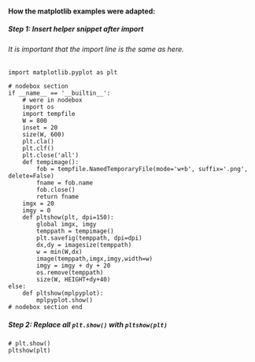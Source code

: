 #### How the matplotlib examples were adapted:

##### Step 1: Insert helper snippet after import

###### It is important that the import line is the same as here.

```
import matplotlib.pyplot as plt

# nodebox section
if __name__ == '__builtin__':
    # were in nodebox
    import os
    import tempfile
    W = 800
    inset = 20
    size(W, 600)
    plt.cla()
    plt.clf()
    plt.close('all')
    def tempimage():
        fob = tempfile.NamedTemporaryFile(mode='w+b', suffix='.png', delete=False)
        fname = fob.name
        fob.close()
        return fname
    imgx = 20
    imgy = 0
    def pltshow(plt, dpi=150):
        global imgx, imgy
        temppath = tempimage()
        plt.savefig(temppath, dpi=dpi)
        dx,dy = imagesize(temppath)
        w = min(W,dx)
        image(temppath,imgx,imgy,width=w)
        imgy = imgy + dy + 20
        os.remove(temppath)
        size(W, HEIGHT+dy+40)
else:
    def pltshow(mplpyplot):
        mplpyplot.show()
# nodebox section end

```

##### Step 2: Replace all `plt.show()` with `pltshow(plt)`

```
# plt.show()
pltshow(plt)

```

